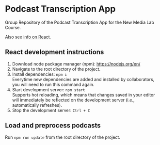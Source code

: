# Podcast Transcription App

Group Repository of the Podcast Transcription App for the New Media Lab Course.

Also see [info on React]( ./React_README.md ).

## React development instructions

1. Download node package manager (npm): https://nodejs.org/en/
2. Navigate to the root directory of the project.
3. Install dependencies: `npm i`  
    Everytime new dependencies are added and installed by collaborators, you will need to run this command again.
4. Start development server: `npm start`  
    Supports hot reloading, which means that changes saved in your editor will immediately be reflected on the development server (i.e., automatically refreshes).
5. Stop the development server: `Ctrl + C`

## Load and preprocess podcasts

Run `npm run update` from the root directory of the project.
